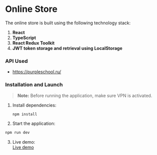 # Online Store

The online store is built using the following technology stack:

1. **React**
2. **TypeScript**
3. **React Redux Toolkit**
4. **JWT token storage and retrieval using LocalStorage**

### API Used

- https://purpleschool.ru/

### Installation and Launch

> **Note:** Before running the application, make sure VPN is activated.

1. Install dependencies:
   ```bash
   npm install
   ```
2. Start the application:

```bash
npm run dev
```

3. Live demo:  
   <a target="_blank" href="https://vitaliygalata1986.github.io/react-site-shop-redux-typescript/">Live demo</a>

